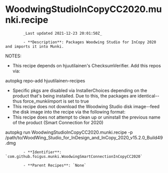# WoodwingStudioInCopyCC2020.munki.recipe

            _Last updated 2021-12-23 20:01:50Z_

            - **Description**: Packages Woodwing Studio for InCopy 2020 and imports it into Munki.

NOTES:
- This recipe depends on hjuutilainen's ChecksumVerifier.  Add this repos via:

autopkg repo-add hjuutilainen-recipes

- Specific pkgs are disabled via InstallerChoices depending on the product that's being installed.  Due to this, the packages are identical--thus force_munkiimport is set to true
- This recipe does not download the Woodwing Studio disk image--feed the disk image into the recipe via the following format:
- This recipe does not attempt to clean up or uninstall the previous name of the product (Smart Connection for 2020)

autopkg run WoodwingStudioInCopyCC2020.munki.recipe -p /path/to/WoodWing_Studio_for_InDesign_and_InCopy_2020_v15.2.0_Build49.dmg

            - **Identifier**: `com.github.foigus.munki.WoodwingSmartConnectionInCopyCC2020`

            - **Parent Recipes**: `None`
